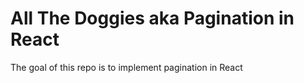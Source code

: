 # All The Doggies aka Pagination in React

The goal of this repo is to implement pagination in React

